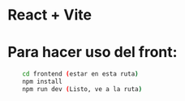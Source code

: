 # React + Vite

# Para hacer uso del front: 

```bash
    cd frontend (estar en esta ruta)
    npm install
    npm run dev (Listo, ve a la ruta)
```